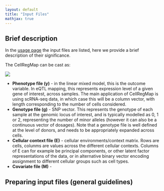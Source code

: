 ```yaml
---
layout: default
title: "Input Files"
mathjax: true
---
```


## Brief description

In the [usage page](https://limix.github.io/CellRegMap/usage.html) the input files are listed, here we provide a brief description of their significance. 

The CellRegMap can be cast as:

<img src="https://render.githubusercontent.com/render/math?math=y = W\alpha + g\beta_G + g \odot \beta_{GxC} + c + u + \epsilon">


* **Phenotype file (y)** - in the linear mixed model, this is the outcome variable. In eQTL mapping, this represents expression level of a given gene of interest, across samples. The main application of CellRegMap is using scRNA-seq data, in which case this will be a column vector, with length corresponding to the number of cells considered.
* **Genotype file (g)** - SNP vector. This represents the genotype of each sample at the genomic locus of interest, and is typically modelled as 0, 1 or 2, representing the number of minor alleles (however it can also be a continuous vector of dosages). Note that a genotype file is well defined at the level of donors, and needs to be appropriately expanded across cells.
* **Cellular context file (E)** - cellular environments/context matrix. Rows are cells, colunms are values across the different cellular contexts. Columns of E can for example be principal components, or other latent factor representations of the data, or in alternative binary vector encoding assignment to different cellular groups such as cell types.
* **Covariate file (M)** -

## Preparing input files (general guidelines)



 

